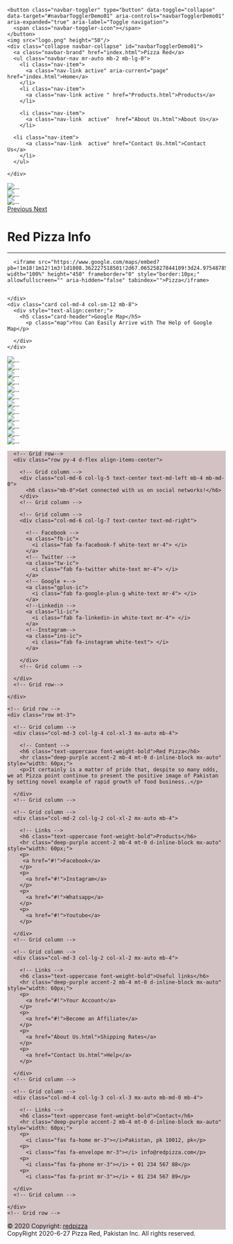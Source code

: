 <!DOCTYPE html PUBLIC "-//W3C//DTD XHTML 1.0 Transitional//EN" "http://www.w3.org/TR/xhtml1/DTD/xhtml1-transitional.dtd">
<html xmlns="http://www.w3.org/1999/xhtml" lang="en">

<head>
<meta http-equiv="Content-Type" content="text/html; charset=utf-8" />
    <!-- Required meta tags -->
    <meta charset="utf-8">
    <meta name="viewport" content="width=device-width, initial-scale=1">
    <meta property="og:image" content="favicon-32x32.png" href="/favicon-32x32.png">
    
<!-- Bootstrap CSS -->
<link rel="stylesheet" href="https://stackpath.bootstrapcdn.com/bootstrap/4.5.0/css/bootstrap.min.css" integrity="sha384-9aIt2nRpC12Uk9gS9baDl411NQApFmC26EwAOH8WgZl5MYYxFfc+NcPb1dKGj7Sk" crossorigin="anonymous">
<link rel="stylesheet" href="https://stackpath.bootstrapcdn.com/bootstrap/4.5.0/css/bootstrap.min.css" integrity="sha384-9aIt2nRpC12Uk9gS9baDl411NQApFmC26EwAOH8WgZl5MYYxFfc+NcPb1dKGj7Sk" crossorigin="anonymous">
<link rel="stylesheet" href="https://stackpath.bootstrapcdn.com/bootstrap/5.0.0-alpha1/css/bootstrap.min.css" integrity="sha384-r4NyP46KrjDleawBgD5tp8Y7UzmLA05oM1iAEQ17CSuDqnUK2+k9luXQOfXJCJ4I" crossorigin="anonymous">
<link href="css/bootstrap.css" rel="stylesheet"  type="text/css" />
<link href="my css.css" rel="stylesheet" type="text/css" />
<link rel="apple-touch-icon" sizes="180x180" href="/apple-touch-icon.png">
<link rel="icon" type="image/png" sizes="32x32" href="/favicon-32x32.png">
<link rel="icon" type="image/png" sizes="16x16" href="/favicon-16x16.png">
<link rel="shortcut icon" href="/favicon-32x32.png" type="image/x-icon">

<link rel="manifest" href="/site.webmanifest">
<link rel="stylesheet" href="https://unpkg.com/aos@next/dist/aos.css" />
<title> Pizza</title>

</head>

<body>

<!-- Bootstrap navbar start -->
<nav class="navbar navbar-expand-lg navbar-dark bg-danger fixed-top">
  <div class=" container-fluid">
  
    <button class="navbar-toggler" type="button" data-toggle="collapse" data-target="#navbarTogglerDemo01" aria-controls="navbarTogglerDemo01" aria-expanded="true" aria-label="Toggle navigation">
      <span class="navbar-toggler-icon"></span>
    </button>
    <img src="logo.png" height="50"/>
    <div class="collapse navbar-collapse" id="navbarTogglerDemo01">
      <a class="navbar-brand" href="index.html">Pizza Red</a>
      <ul class="navbar-nav mr-auto mb-2 mb-lg-0">
        <li class="nav-item">
          <a class="nav-link active" aria-current="page" href="index.html">Home</a>
        </li>
        <li class="nav-item">
          <a class="nav-link active " href="Products.html">Products</a>
        </li>
       
        <li class="nav-item">
          <a class="nav-link  active"  href="About Us.html">About Us</a>
        </li>
      
      <li class="nav-item">
          <a class="nav-link  active" href="Contact Us.html">Contact Us</a>
        </li>
      </ul>
    
    </div>
  </div>
</nav>
<!-- Bootstrap navbar End -->



<!-- Bootstrap Slide start -->


<div id="carouselExampleFade" class="carousel slide carousel-fade" data-ride="carousel">
  <div class="carousel-inner topmargin">
    <div class="carousel-item active">
      <img src="slide1 (1).jpg" class="d-block w-100" alt="...">
    </div>
    <div class="carousel-item">
      <img  src="slide1 (2).jpg" class="d-block w-100" alt="...">
    </div>
    <div class="carousel-item">
      <img  src="slide1 (3).jpg" class="d-block w-100" alt="...">
    </div>
  </div>
  <a class="carousel-control-prev" href="#carouselExampleFade" role="button" data-slide="prev">
    <span class="carousel-control-prev" aria-hidden="true"></span>
    <span class="sr-only">Previous</span>
  </a>
  <a class="carousel-control-next" href="#carouselExampleFade" role="button" data-slide="next">
    <span class="carousel-control-next" aria-hidden="true"></span>
    <span class="sr-only">Next</span>
  </a>
</div>
<!-- Bootstrap Slide end -->

 <!-- Handing Gallary Start --> 

<h1 class="font-weight-light font1 display-4 shadow p-3 mb-2 bg-danger rounded">Red Pizza Info</h1>
<hr class="w-25 mx-auto"/>

 <!-- Handing Gallary End --> 



 <!--Map card start-->
 <div class="container-fluid" style="margin-bottom:10px;" 
 data-aos="zoom-in-up"
 data-aos-offset="5"
 data-aos-delay="100"
 data-aos-duration="1000"
 data-aos-easing="ease-in-out"
 data-aos-mirror="true"
 data-aos-once="false"
 data-aos-anchor-placement="top-center">
  <div class="card mb-8 mx-auto">
    <div class="row no-gutters">
      <div class="col-md-8 col-sm-12">
       
      <iframe src="https://www.google.com/maps/embed?pb=!1m18!1m12!1m3!1d1808.362227518501!2d67.06525827844109!3d24.97548785211611!2m3!1f0!2f0!3f0!3m2!1i1024!2i768!4f13.1!3m3!1m2!1s0x3eb340e91847a9db%3A0x89ef081ceca2f320!2sPizza%20Bite!5e0!3m2!1sen!2s!4v1595218319409!5m2!1sen!2s" width="100%" height="450" frameborder="0" style="border:10px;" allowfullscreen="" aria-hidden="false" tabindex="">Pizza</iframe>
    
  
    </div>
    <div class="card col-md-4 col-sm-12 mb-8">
      <div style="text-align:center;">
        <h5 class="card-header">Google Map</h5>
          <p class="map">You Can Easily Arrive with The Help of Google Map</p>
    
      </div>
    </div>
  </div>
</div>
</div>

<!--Map card end-->
 
 <!-- Gallary Image Start -->
<div class=" container-fluid">
<div class="row" 
data-aos="flip-up"
data-aos-offset="10"
data-aos-delay="100"
data-aos-duration="1000"
data-aos-easing="ease-in-out"
data-aos-mirror="true"
data-aos-once="false"
data-aos-anchor-placement="top-center">

<div class="col-lg-4 col-md-4 col-sm-12 mx-auto">
<img src="Secondary-1-49bcd55-california-pizza.jpg" class="img-thumbnail" alt="...">
</div>
  <div class="col-lg-4 col-md-4 col-sm-12 mx-auto">
<img src="2-9985e60-california-pizza.jpg" class="img-thumbnail" alt="...">
</div>
<div class="col-lg-4 col-md-4 col-sm-12 mx-auto">
<img  src="3-e8ab56c-california-pizza.png" class="img-thumbnail" alt="...">
</div>
</div>

<div class="row"
data-aos="fade-up-right"
data-aos-offset="10"
data-aos-delay="100"
data-aos-duration="1000"
data-aos-easing="ease-in-out"
data-aos-mirror="true"
data-aos-once="false"
data-aos-anchor-placement="top-center">
  
<div class="col-lg-4 col-md-4 col-sm-12 mx-auto">
<img src="xs (1).jpg" class="img-thumbnail" alt="...">
</div>
<div class="col-lg-4 col-md-4 col-sm-12 mx-auto">
<img src="g pizza.jpf.png" class="img-thumbnail" alt="...">
</div>
<div class="col-lg-4 col-md-4 col-sm-12 mx-auto">
<img src="xs (1).jpg" class="img-thumbnail" alt="...">
</div>
</div>


<div class="row">
<div class="col-lg-4 col-md-4 col-sm-12 mx-auto">
<img src="Secondary-Banner-2-dcec792-california-pizza.jpg" class="img-thumbnail" alt="...">
</div>
<div class="col-lg-4 col-md-4 col-sm-12 mx-auto">
<img src="xs.png" class="img-thumbnail" alt="...">
</div>
<div class="col-lg-4 col-md-4 col-sm-12 mx-auto">
<img src="xs (2).jpg" class="img-thumbnail" alt="...">
</div>
</div>


<div class="row"
data-aos="fade-up-right"
data-aos-offset="7"
data-aos-delay="80"
data-aos-duration="1000"
data-aos-easing="ease-in-out"
data-aos-mirror="true"
data-aos-once="false"
data-aos-anchor-placement="top-center">
<div class="col-lg-4 col-md-4 col-sm-12 mx-auto">
<img  src="1-ab2e51f-california-pizza.jpg" class="img-thumbnail" alt="...">
</div>
<div class="col-lg-4 col-md-4 col-sm-12 mx-auto">
<img src="Secondary-Banner-1-f4a03eb-california-pizza.jpg" class="img-thumbnail" alt="...">
</div>
<div class="col-lg-4 col-md-4 col-sm-12 mx-auto">
<img src="pepsi 1.png" class="img-thumbnail" alt="...">
</div>
</div>
</div>
<!-- Gallary Image end -->



<!-- Bootstrap footer start -->

<!-- Footer -->
<footer style="background-color: rgba(149, 107, 113, 0.404);" class="page-footer font-small">

  <div class="bg-danger">
    <div class="container">

      <!-- Grid row-->
      <div class="row py-4 d-flex align-items-center">

        <!-- Grid column -->
        <div class="col-md-6 col-lg-5 text-center text-md-left mb-4 mb-md-0">
          <h6 class="mb-0">Get connected with us on social networks!</h6>
        </div>
        <!-- Grid column -->

        <!-- Grid column -->
        <div class="col-md-6 col-lg-7 text-center text-md-right">

          <!-- Facebook -->
          <a class="fb-ic">
            <i class="fab fa-facebook-f white-text mr-4"> </i>
          </a>
          <!-- Twitter -->
          <a class="tw-ic">
            <i class="fab fa-twitter white-text mr-4"> </i>
          </a>
          <!-- Google +-->
          <a class="gplus-ic">
            <i class="fab fa-google-plus-g white-text mr-4"> </i>
          </a>
          <!--Linkedin -->
          <a class="li-ic">
            <i class="fab fa-linkedin-in white-text mr-4"> </i>
          </a>
          <!--Instagram-->
          <a class="ins-ic">
            <i class="fab fa-instagram white-text"> </i>
          </a>

        </div>
        <!-- Grid column -->

      </div>
      <!-- Grid row-->

    </div>
  </div>

  <!-- Footer Links -->
  <div class="container text-center text-md-left mt-5">

    <!-- Grid row -->
    <div class="row mt-3">

      <!-- Grid column -->
      <div class="col-md-3 col-lg-4 col-xl-3 mx-auto mb-4">

        <!-- Content -->
        <h6 class="text-uppercase font-weight-bold">Red Pizza</h6>
        <hr class="deep-purple accent-2 mb-4 mt-0 d-inline-block mx-auto" style="width: 60px;">
        <p>It certainly is a matter of pride that, despite so many odds, we at Pizza point continue to present the positive image of Pakistan by setting novel example of rapid growth of food business..</p>

      </div>
      <!-- Grid column -->

      <!-- Grid column -->
      <div class="col-md-2 col-lg-2 col-xl-2 mx-auto mb-4">

        <!-- Links -->
        <h6 class="text-uppercase font-weight-bold">Products</h6>
        <hr class="deep-purple accent-2 mb-4 mt-0 d-inline-block mx-auto" style="width: 60px;">
        <p>
         <a href="#!">Facebook</a>
        </p>
        <p>
          <a href="#!">Instagram</a>
        </p>
        <p>
          <a href="#!">Whatsapp</a>
        </p>
        <p>
          <a href="#!">Youtube</a>
        </p>

      </div>
      <!-- Grid column -->

      <!-- Grid column -->
      <div class="col-md-3 col-lg-2 col-xl-2 mx-auto mb-4">

        <!-- Links -->
        <h6 class="text-uppercase font-weight-bold">Useful links</h6>
        <hr class="deep-purple accent-2 mb-4 mt-0 d-inline-block mx-auto" style="width: 60px;">
        <p>
          <a href="#!">Your Account</a>
        </p>
        <p>
          <a href="#!">Become an Affiliate</a>
        </p>
        <p>
          <a href="About Us.html">Shipping Rates</a>
        </p>
        <p>
          <a href="Contact Us.html">Help</a>
        </p>

      </div>
      <!-- Grid column -->

      <!-- Grid column -->
      <div class="col-md-4 col-lg-3 col-xl-3 mx-auto mb-md-0 mb-4">

        <!-- Links -->
        <h6 class="text-uppercase font-weight-bold">Contact</h6>
        <hr class="deep-purple accent-2 mb-4 mt-0 d-inline-block mx-auto" style="width: 60px;">
        <p>
          <i class="fas fa-home mr-3"></i>Pakistan, pk 10012, pk</p>
        <p>
          <i class="fas fa-envelope mr-3"></i> info@redpizza.com</p>
        <p>
          <i class="fas fa-phone mr-3"></i> + 01 234 567 88</p>
        <p>
          <i class="fas fa-print mr-3"></i> + 01 234 567 89</p>

      </div>
      <!-- Grid column -->

    </div>
    <!-- Grid row -->

  </div>
  <!-- Footer Links -->

  <!-- Copyright -->
  <div class="footer-copyright text-center py-3">© 2020 Copyright:
    <a href="#">redpizza</a>
  </div>
  <!-- Copyright -->

</footer>
<!-- Footer -->

<!-- Bootstrap footer End -->
<!-- Bootstrap footer start -->
<footer class=" alert-dark text-center">CopyRight 2020-6-27 Pizza Red, Pakistan Inc. All rights reserved.</footer>


<!-- Bootstrap footer end -->
<script src="https://unpkg.com/aos@next/dist/aos.js"></script>
<script>
  AOS.init();
</script>
<script src="https://code.jquery.com/jquery-3.5.1.slim.min.js" integrity="sha384-DfXdz2htPH0lsSSs5nCTpuj/zy4C+OGpamoFVy38MVBnE+IbbVYUew+OrCXaRkfj" crossorigin="anonymous"></script>
<script src="https://cdn.jsdelivr.net/npm/popper.js@1.16.0/dist/umd/popper.min.js" integrity="sha384-Q6E9RHvbIyZFJoft+2mJbHaEWldlvI9IOYy5n3zV9zzTtmI3UksdQRVvoxMfooAo" crossorigin="anonymous"></script>
<script src="https://stackpath.bootstrapcdn.com/bootstrap/4.5.0/js/bootstrap.min.js" integrity="sha384-OgVRvuATP1z7JjHLkuOU7Xw704+h835Lr+6QL9UvYjZE3Ipu6Tp75j7Bh/kR0JKI" crossorigin="anonymous"></script>
<script src="js/bootstrap.js"></script>
</body>
</html>

